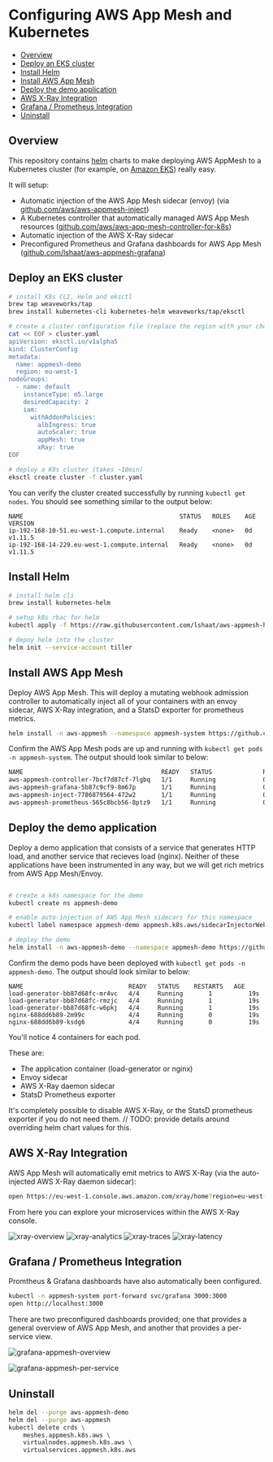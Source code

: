 # Configuring AWS App Mesh and Kubernetes
- [Overview](#overview)
- [Deploy an EKS cluster](#deploy-an-eks-cluster)
- [Install Helm](#install-helm)
- [Install AWS App Mesh](#install-aws-app-mesh)
- [Deploy the demo application](#deploy-the-demo-application)
- [AWS X-Ray Integration](#aws-x-ray-integration)
- [Grafana / Prometheus Integration](#grafana--prometheus-integration)
- [Uninstall](#uninstall)

## Overview

This repository contains [helm](https://helm.sh) charts to make deploying AWS AppMesh to a Kubernetes cluster (for example, on [Amazon EKS](https://aws.amazon.com/eks/)) really easy. 

It will setup:

 - Automatic injection of the AWS App Mesh sidecar (envoy) (via [github.com/aws/aws-appmesh-inject](https://github.com/aws/aws-app-mesh-inject)) 
 - A Kubernetes controller that automatically managed AWS App Mesh resources ([github.com/aws/aws-app-mesh-controller-for-k8s](https://github.com/aws/aws-app-mesh-controller-for-k8s))
 - Automatic injection of the AWS X-Ray sidecar
 - Preconfigured Prometheus and Grafana dashboards for AWS App Mesh ([github.com/lshaat/aws-appmesh-grafana](https://github.com/lshaat/aws-appmesh-grafana))

## Deploy an EKS cluster

```bash
# install K8s CLI, Helm and eksctl
brew tap weaveworks/tap
brew install kubernetes-cli kubernetes-helm weaveworks/tap/eksctl

# create a cluster configuration file (replace the region with your choice)
cat << EOF > cluster.yaml
apiVersion: eksctl.io/v1alpha5
kind: ClusterConfig
metadata:
  name: appmesh-demo
  region: eu-west-1
nodeGroups:
  - name: default
    instanceType: m5.large
    desiredCapacity: 2
    iam:
      withAddonPolicies:
        albIngress: true
        autoScaler: true
        appMesh: true
        xRay: true
EOF

# deploy a K8s cluster (takes ~10min)
eksctl create cluster -f cluster.yaml
```

You can verify the cluster created successfully by running `kubectl get nodes`. You should see something similar to the output below:

```
NAME                                           STATUS   ROLES    AGE   VERSION
ip-192-168-10-51.eu-west-1.compute.internal    Ready    <none>   0d   v1.11.5
ip-192-168-14-229.eu-west-1.compute.internal   Ready    <none>   0d   v1.11.5
```

## Install Helm

```bash
# install helm cli
brew install kubernetes-helm

# setup k8s rbac for helm
kubectl apply -f https://raw.githubusercontent.com/lshaat/aws-appmesh-helm/master/scripts/helm-rbac.yaml

# depoy helm into the cluster
helm init --service-account tiller
```

## Install AWS App Mesh

Deploy AWS App Mesh. This will deploy a mutating webhook admission controller to automatically inject all of your containers with an envoy sidecar, AWS X-Ray integration, and a StatsD exporter for prometheus metrics.

```bash
helm install -n aws-appmesh --namespace appmesh-system https://github.com/lshaat/aws-appmesh-helm/releases/latest/download/aws-appmesh.tgz
```

Confirm the AWS App Mesh pods are up and running with `kubectl get pods -n appmesh-system`. The output should look similar to below:

```bash
NAME                                      READY   STATUS              RESTARTS   AGE
aws-appmesh-controller-7bcf7d87cf-7lgbq   1/1     Running             0          1m
aws-appmesh-grafana-5b87c9cf9-8m67p       1/1     Running             0          1m
aws-appmesh-inject-7786879564-472w2       1/1     Running             0          1m
aws-appmesh-prometheus-565c8bcb56-8ptz9   1/1     Running             0          1m
```

## Deploy the demo application

Deploy a demo application that consists of a service that generates HTTP load, and another service that recieves load (nginx). Neither of these applications have been instrumented in any way, but we will get rich metrics from AWS App Mesh/Envoy. 

```bash

# create a k8s namespace for the demo
kubectl create ns appmesh-demo

# enable auto-injection of AWS App Mesh sidecars for this namespace
kubectl label namespace appmesh-demo appmesh.k8s.aws/sidecarInjectorWebhook=enabled

# deploy the demo
helm install -n aws-appmesh-demo --namespace appmesh-demo https://github.com/PaulMaddox/aws-appmesh-helm/releases/latest/download/aws-appmesh-demo.tgz

```

Confirm the demo pods have been deployed with `kubectl get pods -n appmesh-demo`. The output should look similar to below:

```
NAME                             READY   STATUS    RESTARTS   AGE
load-generator-bb87d68fc-mr4vc   4/4     Running       1          19s
load-generator-bb87d68fc-rmzjc   4/4     Running       1          19s
load-generator-bb87d68fc-w6pkj   4/4     Running       1          19s
nginx-688dd6b89-2m99c            4/4     Running       0          19s
nginx-688dd6b89-ksdg6            4/4     Running       0          19s
```

You'll notice 4 containers for each pod. 

These are:

 - The application container (load-generator or nginx)
 - Envoy sidecar
 - AWS X-Ray daemon sidecar
 - StatsD Prometheus exporter

It's completely possible to disable AWS X-Ray, or the StatsD prometheus exporter if you do not need them. // TODO: provide details around overriding helm chart values for this.

## AWS X-Ray Integration

AWS App Mesh will automatically emit metrics to AWS X-Ray (via the auto-injected AWS X-Ray daemon sidecar):

```bash
open https://eu-west-1.console.aws.amazon.com/xray/home?region=eu-west-1#/service-map
```

From here you can explore your microservices within the AWS X-Ray console.

![xray-overview](images/xray-overview.png)
![xray-analytics](images/xray-analytics.png)
![xray-traces](images/xray-traces.png)
![xray-latency](images/xray-latency.png)

## Grafana / Prometheus Integration

Promtheus & Grafana dashboards have also automatically been configured.

```bash
kubectl -n appmesh-system port-forward svc/grafana 3000:3000
open http://localhost:3000
```

There are two preconfigured dashboards provided; one that provides a general overview of AWS App Mesh, and another that provides a per-service view. 

![grafana-appmesh-overview](images/appmesh-dashboard-overview.png)

![grafana-appmesh-per-service](images/appmesh-dashboard-per-service.png)

## Uninstall

```bash
helm del --purge aws-appmesh-demo
helm del --purge aws-appmesh
kubectl delete crds \
    meshes.appmesh.k8s.aws \
    virtualnodes.appmesh.k8s.aws \
    virtualservices.appmesh.k8s.aws
```
